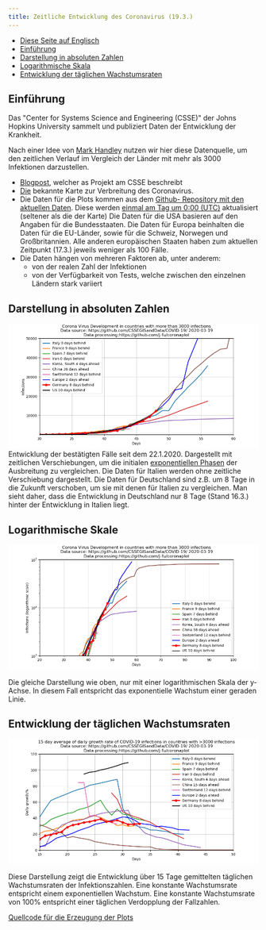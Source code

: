 ```yaml
---
title: Zeitliche Entwicklung des Coronavirus (19.3.)
---
```


- [Diese Seite auf Englisch](index.en.md)
- [Einführung](#Einführung)
- [Darstellung in absoluten Zahlen](#Darstellung-in-absoluten-Zahlen)
- [Logarithmische Skala](#Logarithmische-Skala)
- [Entwicklung der täglichen Wachstumsraten](Entwicklung-der-täglichen-Wachstumsraten)


## Einführung
Das  "Center for Systems Science and Engineering (CSSE)" der Johns Hopkins University sammelt und publiziert Daten der Entwicklung der Krankheit.

Nach einer Idee von [Mark Handley](https://twitter.com/MarkJHandley/status/1237119688578138112?s=20) nutzen wir hier diese Datenquelle, um den zeitlichen Verlauf im Vergleich der Länder mit mehr als 3000 Infektionen darzustellen.

- [Blogpost](https://systems.jhu.edu/research/public-health/ncov/), welcher as Projekt am CSSE beschreibt
- [Die](https://gisanddata.maps.arcgis.com/apps/opsdashboard/index.html#/bda7594740fd40299423467b48e9ecf6) bekannte Karte zur Verbreitung des Coronavirus.
- Die Daten für die Plots kommen aus dem [Github- Repository mit den aktuellen Daten](https://github.com/CSSEGISandData/COVID-19). Diese werden [einmal am Tag um 0:00  (UTC)](https://github.com/CSSEGISandData/COVID-19/tree/master/csse_covid_19_data#update-frequency) aktualisiert (seltener als die der Karte)
Die Daten für die USA basieren auf den Angaben für die Bundesstaaten. Die Daten für Europa beinhalten die Daten für die EU-Länder, sowie für die Schweiz, Norwegen und Großbritannien. Alle anderen europäischen Staaten haben zum aktuellen Zeitpunkt (17.3.) jeweils weniger als 100 Fälle.
- Die Daten hängen von mehreren Faktoren ab, unter anderem:
   - von der realen Zahl der Infektionen
   - von der Verfügbarkeit von Tests, welche zwischen den einzelnen Ländern stark variiert


## Darstellung in absoluten Zahlen
![](infected-exp.png) 
Entwicklung der bestätigten Fälle seit dem 22.1.2020. Dargestellt mit zeitlichen Verschiebungen, um die initialen [exponentiellen Phasen](https://de.wikipedia.org/wiki/Exponentielles_Wachstum) der Ausbreitung zu vergleichen.
Die Daten für Italien werden ohne zeitliche Verschiebung dargestellt. Die Daten für Deutschland sind z.B. um 8 Tage in die Zukunft verschoben, um sie mit denen für Italien zu vergleichen. Man sieht daher, dass die Entwicklung in Deutschland nur 8 Tage (Stand 16.3.) hinter der Entwicklung in Italien liegt.


## Logarithmische Skale
![](infected.png) 

Die gleiche Darstellung wie oben, nur mit einer logarithmischen Skala der y-Achse. In diesem Fall entspricht das exponentielle Wachstum einer geraden Linie.

## Entwicklung der täglichen Wachstumsraten
![](infected-growthrate.png) 

Diese Darstellung zeigt die Entwicklung über 15 Tage gemittelten täglichen Wachstumsraten der Infektionszahlen. Eine konstante Wachstumsrate entspricht einem exponentiellen Wachstum. Eine konstante Wachstumsrate von 100% entspricht einer täglichen Verdopplung der Fallzahlen.



[Quellcode für die Erzeugung der Plots](https://github.com/j-fu/coronaplot)
